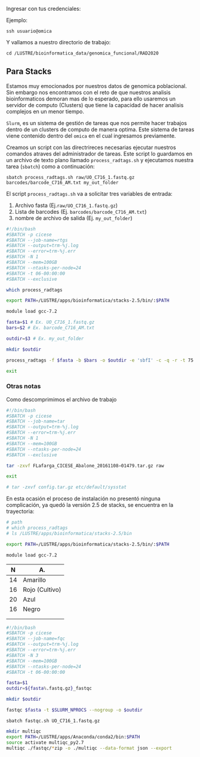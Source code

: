 Ingresar con tus credenciales:

Ejemplo:

`ssh usuario@omica`

Y vallamos a nuestro directorio de trabajo:

`cd /LUSTRE/bioinformatica_data/genomica_funcional/RAD2020`

## Para Stacks

Estamos muy emocionados por nuestros datos de genomica poblacional. Sin embargo nos encontramos con el reto de que nuestros analisis bioinformaticos demoran mas de lo esperado, para ello usaremos un servidor de computo (Clusters) que tiene la capacidad de hacer analisis complejos en un menor tiempo. 

`Slurm`, es un sistema de gestión de tareas que nos permite hacer trabajos dentro de un clusters de computo de manera optima. Este sistema de tareas viene contenido dentro del `omica` en el cual ingresamos previamente.

Creamos un script con las directrireces necesarias ejecutar nuestros comandos atraves del administrador de tareas. Este script lo guardamos en un archivo de texto plano llamado `process_radtags.sh` y ejecutamos nuestra tarea (`sbatch`) como a continuación:

`sbatch process_radtags.sh raw/UO_C716_1.fastq.gz barcodes/barcode_C716_AM.txt my_out_folder`

El script `process_radtags.sh` va a solicitar tres variables de entrada:

1. Archivo fasta (Ej.`raw/UO_C716_1.fastq.gz`)
2. Lista de barcodes (Ej. `barcodes/barcode_C716_AM.txt`)
3. nombre de archivo de salida (Ej. `my_out_folder`)



```bash
#!/bin/bash
#SBATCH -p cicese
#SBATCH --job-name=rtgs 
#SBATCH --output=trm-%j.log 
#SBATCH --error=trm-%j.err 
#SBATCH -N 1
#SBATCH --mem=100GB
#SBATCH --ntasks-per-node=24 
#SBATCH -t 06-00:00:00 
#SBATCH --exclusive

which process_radtags

export PATH=/LUSTRE/apps/bioinformatica/stacks-2.5/bin/:$PATH

module load gcc-7.2

fasta=$1 # Ex. UO_C716_1.fastq.gz
bars=$2 # Ex. barcode_C716_AM.txt

outdir=$3 # Ex. my_out_folder

mkdir $outdir

process_radtags -f $fasta -b $bars -o $outdir -e 'sbfI' -c -q -r -t 75

exit

```



### Otras notas

Como descomprimimos el archivo de trabajo

```bash
#!/bin/bash
#SBATCH -p cicese
#SBATCH --job-name=tar 
#SBATCH --output=trm-%j.log 
#SBATCH --error=trm-%j.err 
#SBATCH -N 1
#SBATCH --mem=100GB
#SBATCH --ntasks-per-node=24 
#SBATCH --exclusive

tar -zxvf FLafarga_CICESE_Abalone_20161108−01479.tar.gz raw

exit

# tar -zxvf config.tar.gz etc/default/sysstat
```



En esta ocasión el proceso de instalación no presentó ninguna complicación, ya quedó la versión 2.5 de stacks, se encuentra en la trayectoria:

```bash
# path
# which process_radtags
# ls /LUSTRE/apps/bioinformatica/stacks-2.5/bin 

export PATH=/LUSTRE/apps/bioinformatica/stacks-2.5/bin/:$PATH

module load gcc-7.2
```



| N    | A.             |
| ---- | -------------- |
| 14   | Amarillo       |
| 16   | Rojo (Cultivo) |
| 20   | Azul           |
| 16   | Negro          |
|      |                |
|      |                |

```bash
#!/bin/bash
#SBATCH -p cicese
#SBATCH --job-name=fqc 
#SBATCH --output=trm-%j.log 
#SBATCH --error=trm-%j.err 
#SBATCH -N 3
#SBATCH --mem=100GB
#SBATCH --ntasks-per-node=24 
#SBATCH -t 06-00:00:00

fasta=$1
outdir=${fasta%.fastq.gz}_fastqc

mkdir $outdir

fastqc $fasta -t $SLURM_NPROCS --nogroup -o $outdir
```

`sbatch fastqc.sh UO_C716_1.fastq.gz`

```bash
mkdir multiqc
export PATH=/LUSTRE/apps/Anaconda/conda2/bin:$PATH
source activate multiqc_py2.7
multiqc ./fastqc/*zip -o ./multiqc --data-format json --export
```



